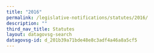 ```yaml
---
title: "2016"
permalink: /legislative-notifications/statutes/2016/
description: ""
third_nav_title: Statutes
layout: datagovsg-search
datagovsg-id: d_201b39a71bde48e8c3adf4a46a8a5cf5
---
```

